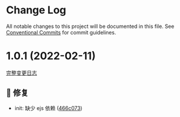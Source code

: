 # Change Log

All notable changes to this project will be documented in this file.
See [Conventional Commits](https://conventionalcommits.org) for commit guidelines.

<a name="1.0.1"></a>

# 1.0.1 (2022-02-11)
[完整变更日志](https://github.com/compare/v1.0.0...v1.0.1)

## 🐞 修复

* init: 缺少 ejs 依赖 ([466c073](https://github.com/GATING/gating-cli/commit/466c073))
